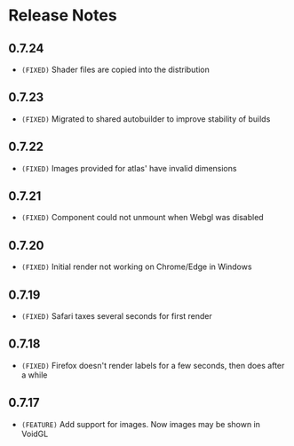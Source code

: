 # Release Notes

## 0.7.24

* `(FIXED)` Shader files are copied into the distribution

## 0.7.23

* `(FIXED)` Migrated to shared autobuilder to improve stability of builds

## 0.7.22

* `(FIXED)` Images provided for atlas' have invalid dimensions

## 0.7.21

* `(FIXED)` Component could not unmount when Webgl was disabled

## 0.7.20

* `(FIXED)` Initial render not working on Chrome/Edge in Windows

## 0.7.19

* `(FIXED)` Safari taxes several seconds for first render

## 0.7.18

* `(FIXED)` Firefox doesn't render labels for a few seconds, then does after a while

## 0.7.17

* `(FEATURE)` Add support for images. Now images may be shown in VoidGL

